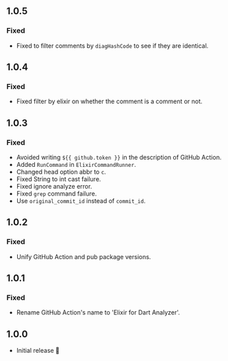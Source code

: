 ## 1.0.5

### Fixed

- Fixed to filter comments by `diagHashCode` to see if they are identical.

## 1.0.4

### Fixed

- Fixed filter by elixir on whether the comment is a comment or not.

## 1.0.3

### Fixed

- Avoided writing `${{ github.token }}` in the description of GitHub Action.
- Added `RunCommand` in `ElixirCommandRunner`.
- Changed head option abbr to `c`.
- Fixed String to int cast failure.
- Fixed ignore analyze error.
- Fixed `grep` command failure.
- Use `original_commit_id` instead of `commit_id`.

## 1.0.2

### Fixed

- Unify GitHub Action and pub package versions.

## 1.0.1

### Fixed

- Rename GitHub Action's name to 'Elixir for Dart Analyzer'.

## 1.0.0

- Initial release 🎉 
